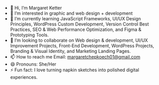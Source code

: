 - 👋 Hi, I’m Margaret Ketter
- 👀 I’m interested in graphic and web design + development
- 🌱 I’m currently learning JavaScript Frameworks, UI/UX Design Principles, WordPress Custom Development, Version Control Best Practices, SEO & Web Performance Optimization, and Figma & Prototyping Tools.
- 💞️ I’m looking to collaborate on Web design & development, UI/UX Improvement Projects, Front-End Development, WordPress Projects, Branding & Visual Identity, and Marketing Landing Pages.
- 📫 How to reach me Email: margaretchepkoech01@gmail.com
- 😄 Pronouns: She/Her
- ⚡ Fun fact: I love turning napkin sketches into polished digital experiences.

<!---
Marg-Rae/Marg-Rae is a ✨ special ✨ repository because its `README.md` (this file) appears on your GitHub profile.
You can click the Preview link to take a look at your changes.
--->
